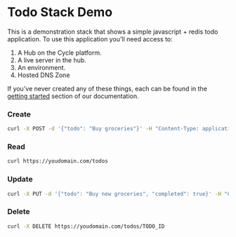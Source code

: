 # Todo Stack Demo

This is a demonstration stack that shows a simple javascript + redis todo application.  To use this application you'll need access to:

1. A Hub on the Cycle platform.
2. A live server in the hub.
3. An environment. 
4. Hosted DNS Zone

If you've never created any of these things, each can be found in the [getting started](https://docs.cycle.io/getting-started/overview) section of our documentation. 

### Create

```bash 
curl -X POST -d '{"todo": "Buy groceries"}' -H "Content-Type: application/json" https://youdomain.com/todos
```

### Read

```bash
curl https://youdomain.com/todos
```

### Update 

```bash 
curl -X PUT -d '{"todo": "Buy new groceries", "completed": true}' -H "Content-Type: application/json" https://youdomain.com/todos/TODO_ID
```

### Delete

```bash
curl -X DELETE https://youdomain.com/todos/TODO_ID
```

